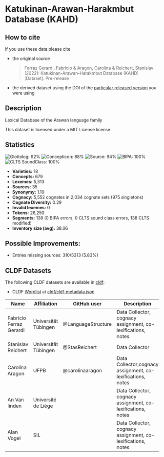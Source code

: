 # Katukinan-Arawan-Harakmbut Database (KAHD)

## How to cite

If you use these data please cite
- the original source
  > Ferraz Gerardi, Fabrício & Aragon, Carolina & Reichert, Stanislav (2022): Katukinan-Arawan-Harakmbut Database (KAHD) [Dataset]. Pre-release
- the derived dataset using the DOI of the [particular released version](../../releases/) you were using

## Description


Lexical Database of the Arawan language family

This dataset is licensed under a MIT License license

## Statistics


![Glottolog: 92%](https://img.shields.io/badge/Glottolog-92%25-green.svg "Glottolog: 92%")
![Concepticon: 88%](https://img.shields.io/badge/Concepticon-88%25-yellowgreen.svg "Concepticon: 88%")
![Source: 94%](https://img.shields.io/badge/Source-94%25-green.svg "Source: 94%")
![BIPA: 100%](https://img.shields.io/badge/BIPA-100%25-brightgreen.svg "BIPA: 100%")
![CLTS SoundClass: 100%](https://img.shields.io/badge/CLTS%20SoundClass-100%25-brightgreen.svg "CLTS SoundClass: 100%")

- **Varieties:** 18
- **Concepts:** 679
- **Lexemes:** 5,313
- **Sources:** 35
- **Synonymy:** 1.10
- **Cognacy:** 5,552 cognates in 2,034 cognate sets (975 singletons)
- **Cognate Diversity:** 0.29
- **Invalid lexemes:** 0
- **Tokens:** 26,250
- **Segments:** 138 (0 BIPA errors, 0 CLTS sound class errors, 138 CLTS modified)
- **Inventory size (avg):** 38.06

## Possible Improvements:



- Entries missing sources: 310/5313 (5.83%)

## CLDF Datasets

The following CLDF datasets are available in [cldf](cldf):

- CLDF [Wordlist](https://github.com/cldf/cldf/tree/master/modules/Wordlist) at [cldf/cldf-metadata.json](cldf/cldf-metadata.json)

Name | Affiliation | GitHub user | Description | Role
--- | --- | --- | --- | ---
Fabrício Ferraz Gerardi | Universität Tübingen | @LanguageStructure | Data Collector, cognacy assignment, co-lexifications, notes | Author
Stanislav Reichert | Universität Tübingen |@StasReichert | Data Collector | Author
Carolina Aragon | UFPB | @carolinaaragon | Data Collector,cognacy assignment, co-lexifications, notes | Author
An Van linden | Université de Liège | | Data Collector, cognacy assignment, co-lexifications, notes | Author
Alan Vogel | SIL | | Data Collector, cognacy assignment, co-lexifications, notes | Author
